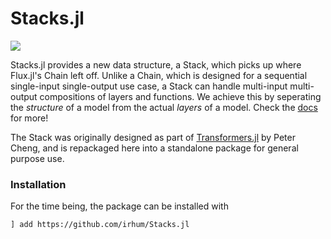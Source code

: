# Stacks.jl
[![][docs-dev-img]][docs-dev-url]

Stacks.jl provides a new data structure, a Stack, which picks up where Flux.jl's Chain left off. Unlike a Chain, which is designed for a sequential single-input single-output use case, a Stack can handle multi-input multi-output compositions of layers and functions. We achieve this by seperating the *structure* of a model from the actual *layers* of a model. Check the [docs][docs-dev-url] for more!

The Stack was originally designed as part of [Transformers.jl](https://github.com/chengchingwen/Transformers.jl) by Peter Cheng, and is repackaged here into a standalone package for general purpose use.

### Installation

For the time being, the package can be installed with 
```
] add https://github.com/irhum/Stacks.jl
```

[docs-dev-img]: https://img.shields.io/badge/docs-dev-blue.svg
[docs-dev-url]: https://irhum.github.io/Stacks.jl/dev/
